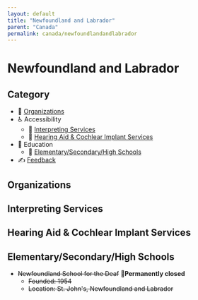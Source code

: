 ```yaml
---
layout: default
title: "Newfoundland and Labrador"
parent: "Canada"
permalink: canada/newfoundlandandlabrador
---
```

# Newfoundland and Labrador
## Category
- 🏢 [Organizations](#organizations)
- ♿ Accessibility
  - 💬 [Interpreting Services](#interpreting-services)
  - 🦻 [Hearing Aid & Cochlear Implant Services](#hearing-aid-&-cochlear-impant-services)
- 📖 Education
    - 🏫 [Elementary/Secondary/High Schools](#elementarysecondaryhigh-schools)
- ✍️ [Feedback](#feedback)

## Organizations

## Interpreting Services

## Hearing Aid & Cochlear Implant Services

## Elementary/Secondary/High Schools

- ~~Newfoundland School for the Deaf~~ 🚪**Permanently closed**
  - ~~Founded: 1954~~
  - ~~Location: St. John's, Newfoundland and Labrador~~